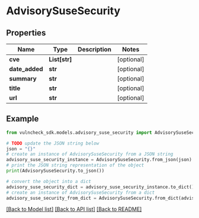 # AdvisorySuseSecurity


## Properties

Name | Type | Description | Notes
------------ | ------------- | ------------- | -------------
**cve** | **List[str]** |  | [optional] 
**date_added** | **str** |  | [optional] 
**summary** | **str** |  | [optional] 
**title** | **str** |  | [optional] 
**url** | **str** |  | [optional] 

## Example

```python
from vulncheck_sdk.models.advisory_suse_security import AdvisorySuseSecurity

# TODO update the JSON string below
json = "{}"
# create an instance of AdvisorySuseSecurity from a JSON string
advisory_suse_security_instance = AdvisorySuseSecurity.from_json(json)
# print the JSON string representation of the object
print(AdvisorySuseSecurity.to_json())

# convert the object into a dict
advisory_suse_security_dict = advisory_suse_security_instance.to_dict()
# create an instance of AdvisorySuseSecurity from a dict
advisory_suse_security_from_dict = AdvisorySuseSecurity.from_dict(advisory_suse_security_dict)
```
[[Back to Model list]](../README.md#documentation-for-models) [[Back to API list]](../README.md#documentation-for-api-endpoints) [[Back to README]](../README.md)


